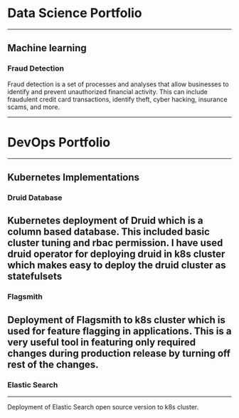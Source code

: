 # Data Science Portfolio
---
## Machine learning

### Fraud Detection

Fraud detection is a set of processes and analyses that allow businesses to identify and prevent unauthorized financial activity. This can include fraudulent credit card transactions, identify theft, cyber hacking, insurance scams, and more.

---
# DevOps Portfolio
---
## Kubernetes Implementations

### Druid Database
Kubernetes deployment of Druid which is a column based database. This included basic cluster tuning and rbac permission. I have used druid operator for deploying druid in k8s cluster which makes easy to deploy the druid cluster as statefulsets
---
### Flagsmith
Deployment of Flagsmith to k8s cluster which is used for feature flagging in applications.  This is a very useful tool in featuring only required changes during production release by turning off rest of the changes.
---
### Elastic Search
---
Deployment of Elastic Search open source version to k8s cluster.


